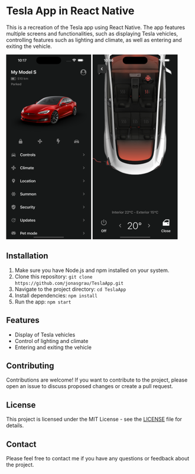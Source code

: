 # Tesla App in React Native

This is a recreation of the Tesla app using React Native. The app features multiple screens and functionalities, such as displaying Tesla vehicles, controlling features such as lighting and climate, as well as entering and exiting the vehicle.

<div>
<img src="/assets/images/tesla-app-screenshot.png" alt="Tesla App" width="230" />
<img src="/assets/images/tesla-app-climate.png" alt="Tesla App" width="230" />
</div>

## Installation

1. Make sure you have Node.js and npm installed on your system.
2. Clone this repository: `git clone https://github.com/jonasgrau/TeslaApp.git`
3. Navigate to the project directory: `cd TeslaApp`
4. Install dependencies: `npm install`
5. Run the app: `npm start`

## Features

- Display of Tesla vehicles
- Control of lighting and climate
- Entering and exiting the vehicle

## Contributing

Contributions are welcome! If you want to contribute to the project, please open an issue to discuss proposed changes or create a pull request.

## License

This project is licensed under the MIT License - see the [LICENSE](/LICENSE) file for details.

## Contact

Please feel free to contact me if you have any questions or feedback about the project.
